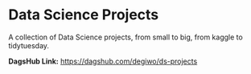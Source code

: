 # Data Science Projects

A collection of Data Science projects, from small to big, from kaggle to tidytuesday.

**DagsHub Link:** https://dagshub.com/degiwo/ds-projects